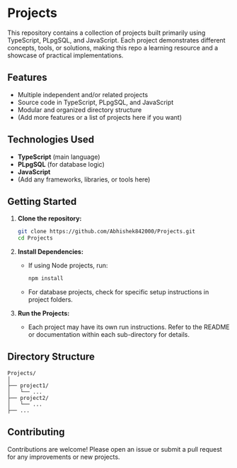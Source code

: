 # Projects

This repository contains a collection of projects built primarily using TypeScript, PLpgSQL, and JavaScript. Each project demonstrates different concepts, tools, or solutions, making this repo a learning resource and a showcase of practical implementations.

## Features

- Multiple independent and/or related projects
- Source code in TypeScript, PLpgSQL, and JavaScript
- Modular and organized directory structure
- (Add more features or a list of projects here if you want)

## Technologies Used

- **TypeScript** (main language)
- **PLpgSQL** (for database logic)
- **JavaScript**
- (Add any frameworks, libraries, or tools here)

## Getting Started

1. **Clone the repository:**
   ```bash
   git clone https://github.com/Abhishek842000/Projects.git
   cd Projects
   ```

2. **Install Dependencies:**
   - If using Node projects, run:
     ```bash
     npm install
     ```
   - For database projects, check for specific setup instructions in project folders.

3. **Run the Projects:**
   - Each project may have its own run instructions. Refer to the README or documentation within each sub-directory for details.

## Directory Structure

```
Projects/
│
├── project1/
│   └── ...
├── project2/
│   └── ...
├── ...
```

## Contributing

Contributions are welcome! Please open an issue or submit a pull request for any improvements or new projects.
